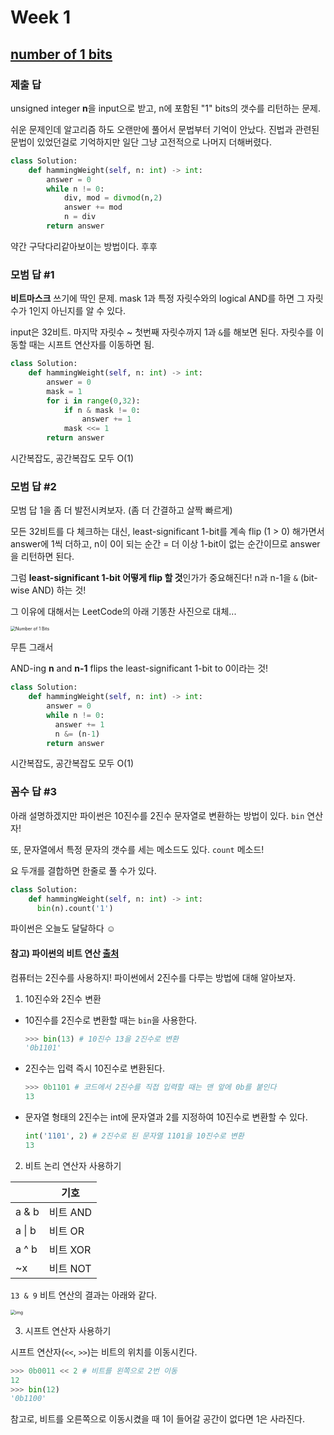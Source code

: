 # Week 1

## [number of 1 bits](https://leetcode.com/explore/challenge/card/february-leetcoding-challenge-2021/584/week-1-february-1st-february-7th/3625/)

### 제출 답

unsigned integer **n**을 input으로 받고, n에 포함된 "1" bits의 갯수를 리턴하는 문제.

쉬운 문제인데 알고리즘 하도 오랜만에 풀어서 문법부터 기억이 안났다. 진법과 관련된 문법이 있었던걸로 기억하지만 일단 그냥 고전적으로 나머지 더해버렸다.

```python
class Solution:
    def hammingWeight(self, n: int) -> int:
        answer = 0
        while n != 0:
            div, mod = divmod(n,2)
            answer += mod
            n = div
        return answer
```

약간 구닥다리같아보이는 방법이다. 후후

### 모범 답 #1

**비트마스크** 쓰기에 딱인 문제. mask 1과 특정 자릿수와의 logical AND를 하면 그 자릿수가 1인지 아닌지를 알 수 있다.

input은 32비트. 마지막 자릿수 ~ 첫번째 자릿수까지 1과 `&`를 해보면 된다. 자릿수를 이동할 때는 시프트 연산자를 이동하면 됨.

```python
class Solution:
    def hammingWeight(self, n: int) -> int:
        answer = 0
        mask = 1
        for i in range(0,32):
            if n & mask != 0:
                answer += 1
            mask <<= 1
        return answer
```

시간복잡도, 공간복잡도 모두 O(1)

### 모범 답 #2

모범 답 1을 좀 더 발전시켜보자. (좀 더 간결하고 살짝 빠르게)

모든 32비트를 다 체크하는 대신, least-significant 1-bit를 계속 flip (1 > 0) 해가면서 answer에 1씩 더하고, n이 0이 되는 순간 = 더 이상 1-bit이 없는 순간이므로 answer을 리턴하면 된다.

그럼 **least-significant 1-bit 어떻게 flip 할 것**인가가 중요해진다! n과 n-1을 `&` (bit-wise AND) 하는 것!

그 이유에 대해서는 LeetCode의 아래 기똥찬 사진으로 대체...

<img src="https://leetcode.com/media/original_images/191_Number_Of_Bits.png" alt="Number of 1 Bits" style="zoom:50%;" />

무튼 그래서 

AND-ing **n** and **n-1** flips the least-significant 1-bit to 0이라는 것!

```python
class Solution:
    def hammingWeight(self, n: int) -> int:
        answer = 0
        while n != 0:
          answer += 1
          n &= (n-1)
        return answer
```

시간복잡도, 공간복잡도 모두 O(1)

### 꼼수 답 #3

아래 설명하겠지만 파이썬은 10진수를 2진수 문자열로 변환하는 방법이 있다. `bin` 연산자!

또, 문자열에서 특정 문자의 갯수를 세는 메소드도 있다. `count` 메소드!

요 두개를 결합하면 한줄로 풀 수가 있다.

```python
class Solution:
    def hammingWeight(self, n: int) -> int:
      bin(n).count('1')
```

파이썬은 오늘도 달달하다 ☺️

#### 참고) 파이썬의 비트 연산 [출처](https://dojang.io/mod/page/view.php?id=2460)

컴퓨터는 2진수를 사용하지! 파이썬에서 2진수를 다루는 방법에 대해 알아보자.

1) 10진수와 2진수 변환

- 10진수를 2진수로 변환할 때는 `bin`을 사용한다.

  ```python
  >>> bin(13) # 10진수 13을 2진수로 변환
  '0b1101'
  ```

- 2진수는 입력 즉시 10진수로 변환된다.

  ```python
  >>> 0b1101 # 코드에서 2진수를 직접 입력할 때는 맨 앞에 0b를 붙인다
  13
  ```

- 문자열 형태의 2진수는 int에 문자열과 2를 지정하여 10진수로 변환할 수 있다.

  ```python
  int('1101', 2) # 2진수로 된 문자열 1101을 10진수로 변환
  13
  ```

2) 비트 논리 연산자 사용하기

|        | 기호     |
| ------ | -------- |
| a & b  | 비트 AND |
| a \| b | 비트 OR  |
| a ^ b  | 비트 XOR |
| ~x     | 비트 NOT |

`13 & 9` 비트 연산의 결과는 아래와 같다.

<img src="https://dojang.io/pluginfile.php/14088/mod_page/content/4/047002.png" alt="img" style="zoom:50%;" />

3) 시프트 연산자 사용하기

시프트 연산자(`<<`, `>>`)는 비트의 위치를 이동시킨다.

```python
>>> 0b0011 << 2 # 비트를 왼쪽으로 2번 이동
12
>>> bin(12)
'0b1100'
```

참고로, 비트를 오른쪽으로 이동시켰을 때 1이 들어갈 공간이 없다면 1은 사라진다.